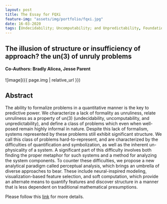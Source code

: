 ```yaml
---
layout: post
title: The Essay for FQXi
feature-img: "assets/img/portfolio/fqxi.jpg"
date: 16-03-2020
tags: [Undecidability; Uncomputability; and Unpredictability, Foundational Questions]
---    
```

## The illusion of structure or insufficiency of approach? the un(3) of unruly problems
#### Co-Authors: Bradly Alicea, Jesse Parent
![image]({{ page.img | relative_url }})

## Abstract
The ability to formalize problems in a quantitative manner is the key to predictive power.
We characterize a lack of formality as unruliness, relate unruliness as a property of un(3)
(undecidability, uncomputability, and unpredictability), and define a class of problems which
even when well-posed remain highly informal in nature. Despite this lack of formalism, systems
represented by these problems still exhibit significant structure. We call this class of problems
hard-to-represent, and are characterized by the difficulties of quantification and symbolization,
as well as the inherent un-physicality of a system. A significant part of this difficulty involves
both finding the proper metaphor for such systems and a method for analyzing the system
components. To counter these difficulties, we propose a new analytical paradigm called
perceptual analysis, which brings an umbrella of diverse approaches to bear. These include
neural-inspired modeling, visualization-based feature selection, and soft computation, which
provide an alternate means to quantify features and discover structure in a manner that is less
dependent on traditional mathematical presumptions.

Please follow this [link](https://www.researchgate.net/profile/Bradly_Alicea2/publication/339956719_The_illusion_of_structure_or_insufficiency_of_approach_the_un3_of_unruly_problems/links/5e6fd6cb92851c1a689a4b65/The-illusion-of-structure-or-insufficiency-of-approach-the-un3-of-unruly-problems.pdf) for more details.

